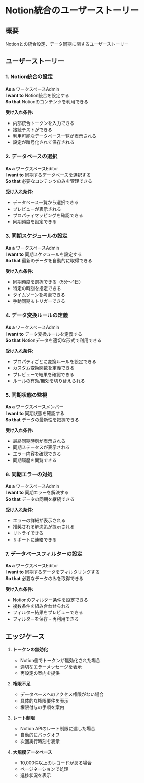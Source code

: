 # Notion統合のユーザーストーリー

## 概要
Notionとの統合設定、データ同期に関するユーザーストーリー

## ユーザーストーリー

### 1. Notion統合の設定

**As a** ワークスペースAdmin  
**I want to** Notion統合を設定する  
**So that** Notionのコンテンツを利用できる

**受け入れ条件:**
- 内部統合トークンを入力できる
- 接続テストができる
- 利用可能なデータベース一覧が表示される
- 設定が暗号化されて保存される

### 2. データベースの選択

**As a** ワークスペースEditor  
**I want to** 同期するデータベースを選択する  
**So that** 必要なコンテンツのみを管理できる

**受け入れ条件:**
- データベース一覧から選択できる
- プレビューが表示される
- プロパティマッピングを確認できる
- 同期頻度を設定できる

### 3. 同期スケジュールの設定

**As a** ワークスペースAdmin  
**I want to** 同期スケジュールを設定する  
**So that** 最新のデータを自動的に取得できる

**受け入れ条件:**
- 同期頻度を選択できる（5分〜1日）
- 特定の時刻を指定できる
- タイムゾーンを考慮できる
- 手動同期もトリガーできる

### 4. データ変換ルールの定義

**As a** ワークスペースAdmin  
**I want to** データ変換ルールを定義する  
**So that** Notionデータを適切な形式で利用できる

**受け入れ条件:**
- プロパティごとに変換ルールを設定できる
- カスタム変換関数を定義できる
- プレビューで結果を確認できる
- ルールの有効/無効を切り替えられる

### 5. 同期状態の監視

**As a** ワークスペースメンバー  
**I want to** 同期状態を確認する  
**So that** データの最新性を把握できる

**受け入れ条件:**
- 最終同期時刻が表示される
- 同期ステータスが表示される
- エラー内容を確認できる
- 同期履歴を閲覧できる

### 6. 同期エラーの対処

**As a** ワークスペースAdmin  
**I want to** 同期エラーを解決する  
**So that** データの同期を継続できる

**受け入れ条件:**
- エラーの詳細が表示される
- 推奨される解決策が提示される
- リトライできる
- サポートに連絡できる

### 7. データベースフィルターの設定

**As a** ワークスペースEditor  
**I want to** 同期するデータをフィルタリングする  
**So that** 必要なデータのみを取得できる

**受け入れ条件:**
- Notionのフィルター条件を設定できる
- 複数条件を組み合わせられる
- フィルター結果をプレビューできる
- フィルターを保存・再利用できる

## エッジケース

1. **トークンの無効化**
   - Notion側でトークンが無効化された場合
   - 適切なエラーメッセージを表示
   - 再設定の案内を提供

2. **権限不足**
   - データベースへのアクセス権限がない場合
   - 具体的な権限要件を表示
   - 権限付与の手順を案内

3. **レート制限**
   - Notion APIのレート制限に達した場合
   - 自動的にバックオフ
   - 次回実行時刻を表示

4. **大規模データベース**
   - 10,000件以上のレコードがある場合
   - ページネーションで処理
   - 進捗状況を表示